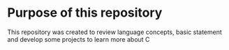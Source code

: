 # Purpose of this repository
This repository was created to review language concepts, basic statement and develop some projects to learn more about C
